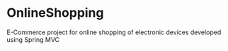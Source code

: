 # OnlineShopping
E-Commerce project for online shopping of electronic devices developed using Spring MVC 
